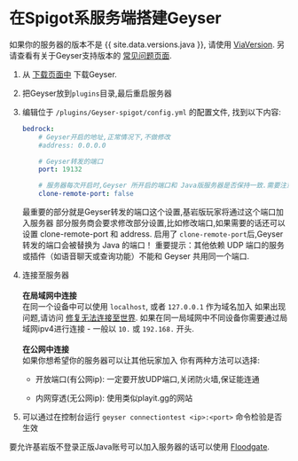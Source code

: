 
# 在Spigot系服务端搭建Geyser

<div class="alert alert-info" role="alert">
    如果你的服务器的版本不是 {{ site.data.versions.java }}, 请使用 <a href="https://www.spigotmc.org/resources/viaversion.19254/">ViaVersion</a>.
    另请查看有关于Geyser支持版本的 <a href="/geyser/faq/#what-server-versions-does-geyser-support">常见问题页面</a>.
</div>

1. 从 [下载页面中](https://download.geysermc.org/v2/projects/geyser/versions/latest/builds/latest/downloads/spigot) 下载Geyser.
2. 把Geyser放到`plugins`目录,最后重启服务器
3. 编辑位于 `/plugins/Geyser-spigot/config.yml` 的配置文件, 找到以下内容:

    ```yaml
    bedrock: 
        # Geyser开启的地址,正常情况下,不做修改
        #address: 0.0.0.0

        # Geyser转发的端口
        port: 19132

        # 服务器每次开启时,Geyser 所开启的端口和 Java版服务器是否保持一致.需要注意的是,Geyser独立版无法使用此选项
        clone-remote-port: false
    ``` 
   最重要的部分就是Geyser转发的端口这个设置,基岩版玩家将通过这个端口加入服务器
   部分服务商会要求修改部分设置,比如修改端口,如果需要的话还可以设置 clone-remote-port 和 address.
   启用了 `clone-remote-port`后,Geyser转发的端口会被替换为 Java 的端口！
   重要提示：其他依赖 UDP 端口的服务或插件（如语音聊天或查询功能）不能和 Geyser 共用同一个端口.

4. 连接至服务器
   <br> <br>
   **在局域网中连接** <br>
   在同一个设备中可以使用 `localhost`, 或者 `127.0.0.1` 作为域名加入
   如果出现问题,请访问 [修复无法连接至世界](/geyser/fixing-unable-to-connect-to-world/#Using-Geyser-on-the-same-computer).
   如果在同一局域网中不同设备你需要通过局域网ipv4进行连接 - 一般以 `10.` 或 `192.168.` 开头.
   <br> <br>
   **在公网中连接**<br>
   如果你想希望你的服务器可以让其他玩家加入
   你有两种方法可以选择: <br>

    - 开放端口(有公网ip): 一定要开放UDP端口,关闭防火墙,保证能连通

    - 内网穿透(无公网ip): 使用类似playit.gg的网站

5. 可以通过在控制台运行 `geyser connectiontest <ip>:<port>` 命令检验是否生效

<div class="alert alert-info" role="alert">
   要允许基岩版不登录正版Java账号可以加入服务器的话可以使用 <a href="/floodgate/setup/">Floodgate</a>.
</div>